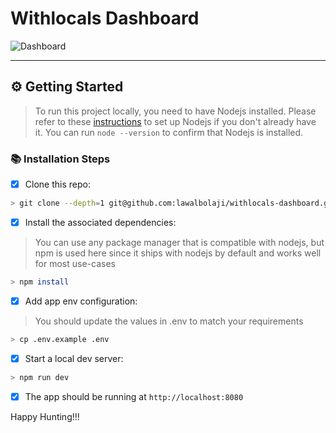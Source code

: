 # Withlocals Dashboard

![Dashboard](https://github.com/lawalbolaji/withlocals-dashboard/blob/main/docs/dash.png?raw=true)

------

## ⚙️ Getting Started

> To run this project locally, you need to have Nodejs installed. Please refer to these [instructions](https://nodejs.org/en/download/package-manager) to set up Nodejs if you don't already have it. You can run `node --version` to confirm that Nodejs is installed.

### 📚 Installation Steps

- [x] Clone this repo:

```sh
> git clone --depth=1 git@github.com:lawalbolaji/withlocals-dashboard.git
```

- [x] Install the associated dependencies:

> You can use any package manager that is compatible with nodejs, but npm is used here since it ships with nodejs by default and works well for most use-cases

```sh
> npm install
```

- [x] Add app env configuration:

> You should update the values in .env to match your requirements

```sh
> cp .env.example .env
```

- [x] Start a local dev server:

```sh
> npm run dev
```

- [x] The app should be running at `http://localhost:8080`

Happy Hunting!!!

